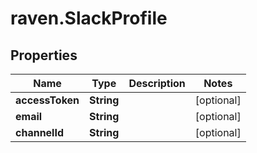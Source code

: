 # raven.SlackProfile

## Properties

| Name            | Type       | Description | Notes      |
| --------------- | ---------- | ----------- | ---------- |
| **accessToken** | **String** |             | [optional] |
| **email**       | **String** |             | [optional] |
| **channelId**   | **String** |             | [optional] |
